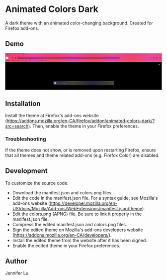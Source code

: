 # Animated Colors Dark

A dark theme with an animated color-changing background. Created for Firefox add-ons.


## Demo

![theme-demo](https://github.com/jennifer-lu/Animated-Colors-Dark/blob/master/demo.gif)


## Installation

Install the theme at Firefox's add-ons website (https://addons.mozilla.org/en-CA/firefox/addon/animated-colors-dark/?src=search). Then, enable the theme in your Firefox preferences.

### Troubleshooting

If the theme does not show, or is removed upon restarting Firefox, ensure that all themes and theme related add-ons (e.g. Firefox Color) are disabled.


## Development

To customize the source code:
* Download the manifest.json and colors.png files.
* Edit the code in the manifest.json file. For a syntax guide, see Mozilla's add-ons website (https://developer.mozilla.org/en-US/docs/Mozilla/Add-ons/WebExtensions/manifest.json/theme).
* Edit the colors.png (APNG) file. Be sure to link it properly in the manifest.json file.
* Compress the edited manifest.json and colors.png files.
* Sign the edited theme on Mozilla's add-ons developers website (https://addons.mozilla.org/en-CA/developers/).
* Install the edited theme from the website after it has been signed.
* Enable the edited theme in your Firefox preferences.


## Author

Jennifer Lu
